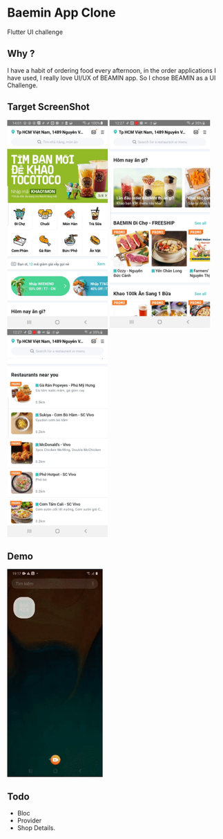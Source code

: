 
# Baemin App Clone

Flutter UI challenge

## Why ?

I have a habit of ordering food every afternoon, in the order applications I have used, I really love  UI/UX of BEAMIN app. So I chose BEAMIN as a UI Challenge.

## Target ScreenShot

<img height="480px" src="res/1.jpg"> <img height="480px" src="res/3.jpg">  <img height="480px" src="res/2.jpg">


## Demo
<img height="480px" src="res/demo.gif">


## Todo
- Bloc 
- Provider
- Shop Details.
